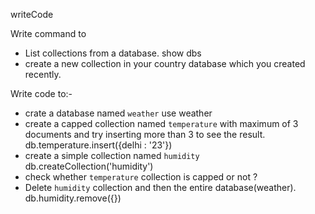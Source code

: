 writeCode

Write command to

- List collections from a database.
  show dbs
- create a new collection in your country database which you created recently.

Write code to:-

- crate a database named `weather`
  use weather
- create a capped collection named `temperature` with maximum of 3 documents and try inserting more than 3 to see the result.
  db.temperature.insert({delhi : '23'})
- create a simple collection named `humidity`
  db.createCollection('humidity')
- check whether `temperature` collection is capped or not ?
- Delete `humidity` collection and then the entire database(weather).
  db.humidity.remove({})
